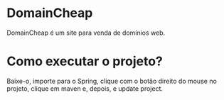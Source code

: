 # DomainCheap
DomainCheap é um site para venda de domínios web.

# Como executar o projeto?
Baixe-o, importe para o Spring, clique com o botão direito do mouse no projeto, clique em maven e, depois, e update project.
